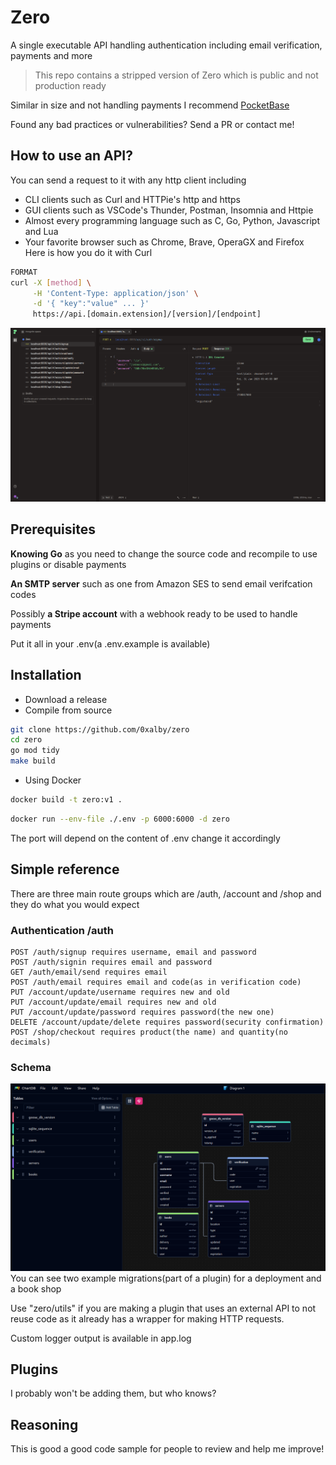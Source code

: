 # Zero
A single executable API handling authentication including email verification, payments and more
> This repo contains a stripped version of Zero which is public and not production ready

Similar in size and not handling payments I recommend [PocketBase](https://pocketbase.io)

Found any bad practices or vulnerabilities? Send a PR or contact me!

## How to use an API?
You can send a request to it with any http client including
* CLI clients such as Curl and HTTPie's http and https
* GUI clients such as VSCode's Thunder, Postman, Insomnia and Httpie
* Almost every programming language such as C, Go, Python, Javascript and Lua
* Your favorite browser such as Chrome, Brave, OperaGX and Firefox
Here is how you do it with Curl
```bash
FORMAT
curl -X [method] \
	 -H 'Content-Type: application/json' \
	 -d '{ "key":"value" ... }'
	 https://api.[domain.extension]/[version]/[endpoint]
```

![Zero](./zero.png)

## Prerequisites
**Knowing Go** as you need to change the source code and recompile to use plugins or disable payments

**An SMTP server** such as one from Amazon SES to send email verifcation codes

Possibly **a Stripe account** with a webhook ready to be used to handle payments

Put it all in your .env(a .env.example is available)

## Installation
* Download a release
* Compile from source
```sh
git clone https://github.com/0xalby/zero
cd zero
go mod tidy
make build
```
* Using Docker
```sh
docker build -t zero:v1 .
```
```sh
docker run --env-file ./.env -p 6000:6000 -d zero
```
The port will depend on the content of .env change it accordingly

## Simple reference
There are three main route groups which are /auth, /account and /shop and they do what you would expect
### Authentication /auth
```
POST /auth/signup requires username, email and password
POST /auth/signin requires email and password
GET /auth/email/send requires email
POST /auth/email requires email and code(as in verification code)
PUT /account/update/username requires new and old
PUT /account/update/email requires new and old
PUT /account/update/password requires password(the new one)
DELETE /account/update/delete requires password(security confirmation)
POST /shop/checkout requires product(the name) and quantity(no decimals)
```
### Schema
![ChartDB](./schema.png)
You can see two example migrations(part of a plugin) for a deployment and a book shop 

Use "zero/utils" if you are making a plugin that uses an external API to not reuse code as it already has a wrapper for making HTTP requests.

Custom logger output is available in app.log

## Plugins
I probably won't be adding them, but who knows?

## Reasoning
This is good a good code sample for people to review and help me improve!
